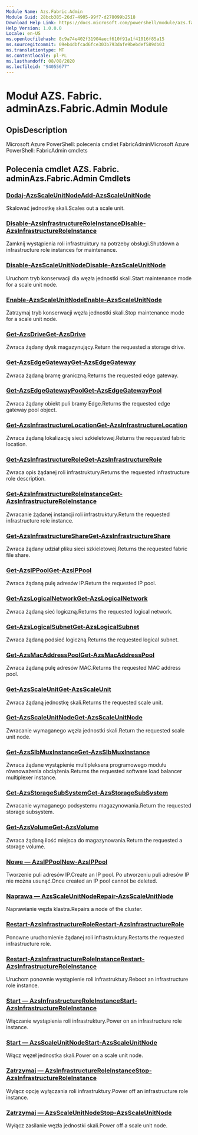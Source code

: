 ```yaml
---
Module Name: Azs.Fabric.Admin
Module Guid: 28bcb385-26d7-4905-99f7-d278099b2518
Download Help Link: https://docs.microsoft.com/powershell/module/azs.fabric.admin
Help Version: 1.0.0.0
Locale: en-US
ms.openlocfilehash: 8c9a74e402f31904aecf610f91a1f41016f85a15
ms.sourcegitcommit: 09eb4dbfcad6fce303b793dafe9bebdef589db03
ms.translationtype: MT
ms.contentlocale: pl-PL
ms.lasthandoff: 08/08/2020
ms.locfileid: "94055677"
---
```

# <span data-ttu-id="32f81-101">Moduł AZS. Fabric. admin</span><span class="sxs-lookup"><span data-stu-id="32f81-101">Azs.Fabric.Admin Module</span></span>
## <span data-ttu-id="32f81-102">Opis</span><span class="sxs-lookup"><span data-stu-id="32f81-102">Description</span></span>
<span data-ttu-id="32f81-103">Microsoft Azure PowerShell: polecenia cmdlet FabricAdmin</span><span class="sxs-lookup"><span data-stu-id="32f81-103">Microsoft Azure PowerShell: FabricAdmin cmdlets</span></span>

## <span data-ttu-id="32f81-104">Polecenia cmdlet AZS. Fabric. admin</span><span class="sxs-lookup"><span data-stu-id="32f81-104">Azs.Fabric.Admin Cmdlets</span></span>
### [<span data-ttu-id="32f81-105">Dodaj-AzsScaleUnitNode</span><span class="sxs-lookup"><span data-stu-id="32f81-105">Add-AzsScaleUnitNode</span></span>](Add-AzsScaleUnitNode.md)
<span data-ttu-id="32f81-106">Skalować jednostkę skali.</span><span class="sxs-lookup"><span data-stu-id="32f81-106">Scales out a scale unit.</span></span>

### [<span data-ttu-id="32f81-107">Disable-AzsInfrastructureRoleInstance</span><span class="sxs-lookup"><span data-stu-id="32f81-107">Disable-AzsInfrastructureRoleInstance</span></span>](Disable-AzsInfrastructureRoleInstance.md)
<span data-ttu-id="32f81-108">Zamknij wystąpienia roli infrastruktury na potrzeby obsługi.</span><span class="sxs-lookup"><span data-stu-id="32f81-108">Shutdown a infrastructure role instances for maintenance.</span></span>

### [<span data-ttu-id="32f81-109">Disable-AzsScaleUnitNode</span><span class="sxs-lookup"><span data-stu-id="32f81-109">Disable-AzsScaleUnitNode</span></span>](Disable-AzsScaleUnitNode.md)
<span data-ttu-id="32f81-110">Uruchom tryb konserwacji dla węzła jednostki skali.</span><span class="sxs-lookup"><span data-stu-id="32f81-110">Start maintenance mode for a scale unit node.</span></span>

### [<span data-ttu-id="32f81-111">Enable-AzsScaleUnitNode</span><span class="sxs-lookup"><span data-stu-id="32f81-111">Enable-AzsScaleUnitNode</span></span>](Enable-AzsScaleUnitNode.md)
<span data-ttu-id="32f81-112">Zatrzymaj tryb konserwacji węzła jednostki skali.</span><span class="sxs-lookup"><span data-stu-id="32f81-112">Stop maintenance mode for a scale unit node.</span></span>

### [<span data-ttu-id="32f81-113">Get-AzsDrive</span><span class="sxs-lookup"><span data-stu-id="32f81-113">Get-AzsDrive</span></span>](Get-AzsDrive.md)
<span data-ttu-id="32f81-114">Zwraca żądany dysk magazynujący.</span><span class="sxs-lookup"><span data-stu-id="32f81-114">Return the requested a storage drive.</span></span>

### [<span data-ttu-id="32f81-115">Get-AzsEdgeGateway</span><span class="sxs-lookup"><span data-stu-id="32f81-115">Get-AzsEdgeGateway</span></span>](Get-AzsEdgeGateway.md)
<span data-ttu-id="32f81-116">Zwraca żądaną bramę graniczną.</span><span class="sxs-lookup"><span data-stu-id="32f81-116">Returns the requested edge gateway.</span></span>

### [<span data-ttu-id="32f81-117">Get-AzsEdgeGatewayPool</span><span class="sxs-lookup"><span data-stu-id="32f81-117">Get-AzsEdgeGatewayPool</span></span>](Get-AzsEdgeGatewayPool.md)
<span data-ttu-id="32f81-118">Zwraca żądany obiekt puli bramy Edge.</span><span class="sxs-lookup"><span data-stu-id="32f81-118">Returns the requested edge gateway pool object.</span></span>

### [<span data-ttu-id="32f81-119">Get-AzsInfrastructureLocation</span><span class="sxs-lookup"><span data-stu-id="32f81-119">Get-AzsInfrastructureLocation</span></span>](Get-AzsInfrastructureLocation.md)
<span data-ttu-id="32f81-120">Zwraca żądaną lokalizację sieci szkieletowej.</span><span class="sxs-lookup"><span data-stu-id="32f81-120">Returns the requested fabric location.</span></span>

### [<span data-ttu-id="32f81-121">Get-AzsInfrastructureRole</span><span class="sxs-lookup"><span data-stu-id="32f81-121">Get-AzsInfrastructureRole</span></span>](Get-AzsInfrastructureRole.md)
<span data-ttu-id="32f81-122">Zwraca opis żądanej roli infrastruktury.</span><span class="sxs-lookup"><span data-stu-id="32f81-122">Returns the requested infrastructure role description.</span></span>

### [<span data-ttu-id="32f81-123">Get-AzsInfrastructureRoleInstance</span><span class="sxs-lookup"><span data-stu-id="32f81-123">Get-AzsInfrastructureRoleInstance</span></span>](Get-AzsInfrastructureRoleInstance.md)
<span data-ttu-id="32f81-124">Zwracanie żądanej instancji roli infrastruktury.</span><span class="sxs-lookup"><span data-stu-id="32f81-124">Return the requested infrastructure role instance.</span></span>

### [<span data-ttu-id="32f81-125">Get-AzsInfrastructureShare</span><span class="sxs-lookup"><span data-stu-id="32f81-125">Get-AzsInfrastructureShare</span></span>](Get-AzsInfrastructureShare.md)
<span data-ttu-id="32f81-126">Zwraca żądany udział pliku sieci szkieletowej.</span><span class="sxs-lookup"><span data-stu-id="32f81-126">Returns the requested fabric file share.</span></span>

### [<span data-ttu-id="32f81-127">Get-AzsIPPool</span><span class="sxs-lookup"><span data-stu-id="32f81-127">Get-AzsIPPool</span></span>](Get-AzsIPPool.md)
<span data-ttu-id="32f81-128">Zwraca żądaną pulę adresów IP.</span><span class="sxs-lookup"><span data-stu-id="32f81-128">Return the requested IP pool.</span></span>

### [<span data-ttu-id="32f81-129">Get-AzsLogicalNetwork</span><span class="sxs-lookup"><span data-stu-id="32f81-129">Get-AzsLogicalNetwork</span></span>](Get-AzsLogicalNetwork.md)
<span data-ttu-id="32f81-130">Zwraca żądaną sieć logiczną.</span><span class="sxs-lookup"><span data-stu-id="32f81-130">Returns the requested logical network.</span></span>

### [<span data-ttu-id="32f81-131">Get-AzsLogicalSubnet</span><span class="sxs-lookup"><span data-stu-id="32f81-131">Get-AzsLogicalSubnet</span></span>](Get-AzsLogicalSubnet.md)
<span data-ttu-id="32f81-132">Zwraca żądaną podsieć logiczną.</span><span class="sxs-lookup"><span data-stu-id="32f81-132">Returns the requested logical subnet.</span></span>

### [<span data-ttu-id="32f81-133">Get-AzsMacAddressPool</span><span class="sxs-lookup"><span data-stu-id="32f81-133">Get-AzsMacAddressPool</span></span>](Get-AzsMacAddressPool.md)
<span data-ttu-id="32f81-134">Zwraca żądaną pulę adresów MAC.</span><span class="sxs-lookup"><span data-stu-id="32f81-134">Returns the requested MAC address pool.</span></span>

### [<span data-ttu-id="32f81-135">Get-AzsScaleUnit</span><span class="sxs-lookup"><span data-stu-id="32f81-135">Get-AzsScaleUnit</span></span>](Get-AzsScaleUnit.md)
<span data-ttu-id="32f81-136">Zwraca żądaną jednostkę skali.</span><span class="sxs-lookup"><span data-stu-id="32f81-136">Returns the requested scale unit.</span></span>

### [<span data-ttu-id="32f81-137">Get-AzsScaleUnitNode</span><span class="sxs-lookup"><span data-stu-id="32f81-137">Get-AzsScaleUnitNode</span></span>](Get-AzsScaleUnitNode.md)
<span data-ttu-id="32f81-138">Zwracanie wymaganego węzła jednostki skali.</span><span class="sxs-lookup"><span data-stu-id="32f81-138">Return the requested scale unit node.</span></span>

### [<span data-ttu-id="32f81-139">Get-AzsSlbMuxInstance</span><span class="sxs-lookup"><span data-stu-id="32f81-139">Get-AzsSlbMuxInstance</span></span>](Get-AzsSlbMuxInstance.md)
<span data-ttu-id="32f81-140">Zwraca żądane wystąpienie multipleksera programowego modułu równoważenia obciążenia.</span><span class="sxs-lookup"><span data-stu-id="32f81-140">Returns the requested software load balancer multiplexer instance.</span></span>

### [<span data-ttu-id="32f81-141">Get-AzsStorageSubSystem</span><span class="sxs-lookup"><span data-stu-id="32f81-141">Get-AzsStorageSubSystem</span></span>](Get-AzsStorageSubSystem.md)
<span data-ttu-id="32f81-142">Zwracanie wymaganego podsystemu magazynowania.</span><span class="sxs-lookup"><span data-stu-id="32f81-142">Return the requested storage subsystem.</span></span>

### [<span data-ttu-id="32f81-143">Get-AzsVolume</span><span class="sxs-lookup"><span data-stu-id="32f81-143">Get-AzsVolume</span></span>](Get-AzsVolume.md)
<span data-ttu-id="32f81-144">Zwraca żądaną ilość miejsca do magazynowania.</span><span class="sxs-lookup"><span data-stu-id="32f81-144">Return the requested a storage volume.</span></span>

### [<span data-ttu-id="32f81-145">Nowe — AzsIPPool</span><span class="sxs-lookup"><span data-stu-id="32f81-145">New-AzsIPPool</span></span>](New-AzsIPPool.md)
<span data-ttu-id="32f81-146">Tworzenie puli adresów IP.</span><span class="sxs-lookup"><span data-stu-id="32f81-146">Create an IP pool.</span></span>
<span data-ttu-id="32f81-147">Po utworzeniu puli adresów IP nie można usunąć.</span><span class="sxs-lookup"><span data-stu-id="32f81-147">Once created an IP pool cannot be deleted.</span></span>

### [<span data-ttu-id="32f81-148">Naprawa — AzsScaleUnitNode</span><span class="sxs-lookup"><span data-stu-id="32f81-148">Repair-AzsScaleUnitNode</span></span>](Repair-AzsScaleUnitNode.md)
<span data-ttu-id="32f81-149">Naprawianie węzła klastra.</span><span class="sxs-lookup"><span data-stu-id="32f81-149">Repairs a node of the cluster.</span></span>

### [<span data-ttu-id="32f81-150">Restart-AzsInfrastructureRole</span><span class="sxs-lookup"><span data-stu-id="32f81-150">Restart-AzsInfrastructureRole</span></span>](Restart-AzsInfrastructureRole.md)
<span data-ttu-id="32f81-151">Ponowne uruchomienie żądanej roli infrastruktury.</span><span class="sxs-lookup"><span data-stu-id="32f81-151">Restarts the requested infrastructure role.</span></span>

### [<span data-ttu-id="32f81-152">Restart-AzsInfrastructureRoleInstance</span><span class="sxs-lookup"><span data-stu-id="32f81-152">Restart-AzsInfrastructureRoleInstance</span></span>](Restart-AzsInfrastructureRoleInstance.md)
<span data-ttu-id="32f81-153">Uruchom ponownie wystąpienie roli infrastruktury.</span><span class="sxs-lookup"><span data-stu-id="32f81-153">Reboot an infrastructure role instance.</span></span>

### [<span data-ttu-id="32f81-154">Start — AzsInfrastructureRoleInstance</span><span class="sxs-lookup"><span data-stu-id="32f81-154">Start-AzsInfrastructureRoleInstance</span></span>](Start-AzsInfrastructureRoleInstance.md)
<span data-ttu-id="32f81-155">Włączanie wystąpienia roli infrastruktury.</span><span class="sxs-lookup"><span data-stu-id="32f81-155">Power on an infrastructure role instance.</span></span>

### [<span data-ttu-id="32f81-156">Start — AzsScaleUnitNode</span><span class="sxs-lookup"><span data-stu-id="32f81-156">Start-AzsScaleUnitNode</span></span>](Start-AzsScaleUnitNode.md)
<span data-ttu-id="32f81-157">Włącz węzeł jednostka skali.</span><span class="sxs-lookup"><span data-stu-id="32f81-157">Power on a scale unit node.</span></span>

### [<span data-ttu-id="32f81-158">Zatrzymaj — AzsInfrastructureRoleInstance</span><span class="sxs-lookup"><span data-stu-id="32f81-158">Stop-AzsInfrastructureRoleInstance</span></span>](Stop-AzsInfrastructureRoleInstance.md)
<span data-ttu-id="32f81-159">Wyłącz opcję wyłączania roli infrastruktury.</span><span class="sxs-lookup"><span data-stu-id="32f81-159">Power off an infrastructure role instance.</span></span>

### [<span data-ttu-id="32f81-160">Zatrzymaj — AzsScaleUnitNode</span><span class="sxs-lookup"><span data-stu-id="32f81-160">Stop-AzsScaleUnitNode</span></span>](Stop-AzsScaleUnitNode.md)
<span data-ttu-id="32f81-161">Wyłącz zasilanie węzła jednostki skali.</span><span class="sxs-lookup"><span data-stu-id="32f81-161">Power off a scale unit node.</span></span>

